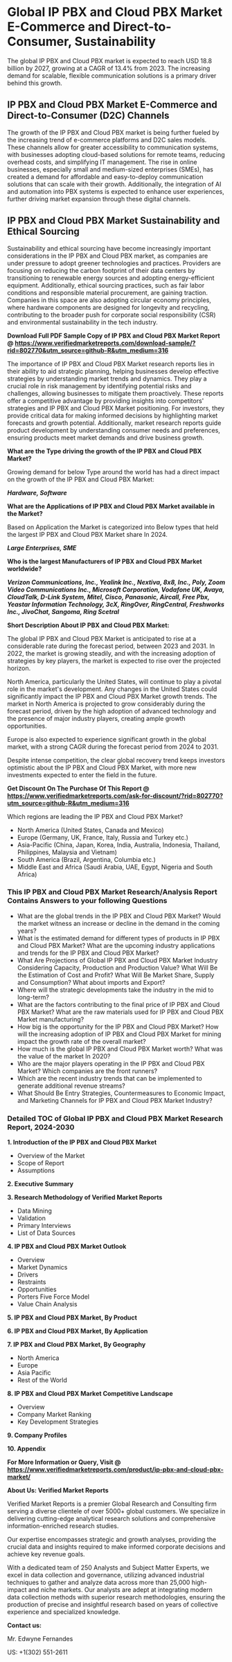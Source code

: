 <h1>Global IP PBX and Cloud PBX Market E-Commerce and Direct-to-Consumer, Sustainability</h1><p class=""><p>The global IP PBX and Cloud PBX market is expected to reach USD 18.8 billion by 2027, growing at a CAGR of 13.4% from 2023. The increasing demand for scalable, flexible communication solutions is a primary driver behind this growth.</p><h2>IP PBX and Cloud PBX Market E-Commerce and Direct-to-Consumer (D2C) Channels</h2><p>The growth of the IP PBX and Cloud PBX market is being further fueled by the increasing trend of e-commerce platforms and D2C sales models. These channels allow for greater accessibility to communication systems, with businesses adopting cloud-based solutions for remote teams, reducing overhead costs, and simplifying IT management. The rise in online businesses, especially small and medium-sized enterprises (SMEs), has created a demand for affordable and easy-to-deploy communication solutions that can scale with their growth. Additionally, the integration of AI and automation into PBX systems is expected to enhance user experiences, further driving market expansion through these digital channels.</p><h2>IP PBX and Cloud PBX Market Sustainability and Ethical Sourcing</h2><p>Sustainability and ethical sourcing have become increasingly important considerations in the IP PBX and Cloud PBX market, as companies are under pressure to adopt greener technologies and practices. Providers are focusing on reducing the carbon footprint of their data centers by transitioning to renewable energy sources and adopting energy-efficient equipment. Additionally, ethical sourcing practices, such as fair labor conditions and responsible material procurement, are gaining traction. Companies in this space are also adopting circular economy principles, where hardware components are designed for longevity and recycling, contributing to the broader push for corporate social responsibility (CSR) and environmental sustainability in the tech industry.</p></p><p class=""><strong>Download Full PDF Sample Copy of IP PBX and Cloud PBX Market Report @ <a href="https://www.verifiedmarketreports.com/download-sample/?rid=802770&utm_source=github-R&utm_medium=316" target="_blank">https://www.verifiedmarketreports.com/download-sample/?rid=802770&utm_source=github-R&utm_medium=316</a></strong></p><p>The importance of&nbsp;IP PBX and Cloud PBX Market research reports lies in their ability to aid strategic planning, helping businesses develop effective strategies by understanding market trends and dynamics. They play a crucial role in risk management by identifying potential risks and challenges, allowing businesses to mitigate them proactively. These reports offer a competitive advantage by providing insights into competitors' strategies and IP PBX and Cloud PBX Market positioning. For investors, they provide critical data for making informed decisions by highlighting market forecasts and growth potential. Additionally, market research reports guide product development by understanding consumer needs and preferences, ensuring products meet market demands and drive business growth.</p><p><strong>What are the&nbsp;Type driving the growth of the IP PBX and Cloud PBX Market?</strong></p><p id="" class="">Growing demand for below Type around the world has had a direct impact on the growth of the IP PBX and Cloud PBX Market:</p><p class=""><em><strong>Hardware, Software</strong></em></p><p class=""><strong>What are the&nbsp;Applications&nbsp;of IP PBX and Cloud PBX Market available in the Market?</strong></p><p id="" class="">Based on Application the Market is categorized into Below types that held the largest IP PBX and Cloud PBX Market share In 2024.</p><p class=""><em><strong>Large Enterprises, SME</strong></em></p><p class=""><strong>Who is the largest Manufacturers of IP PBX and Cloud PBX Market worldwide?</strong></p><p><em><strong>Verizon Communications, Inc., Yealink Inc., Nextiva, 8x8, Inc., Poly, Zoom Video Communications Inc., Microsoft Corporation, Vodafone UK, Avaya, CloudTalk, D-Link System, Mitel, Cisco, Panasonic, Aircall, Free Pbx, Yeastar Information Technology, 3cX, RingOver, RingCentral, Freshworks Inc., JivoChat, Sangoma, Ring Scetral</strong></em></p><p id="" class=""><strong>Short Description About IP PBX and Cloud PBX Market:</strong></p><p>The global IP PBX and Cloud PBX Market is anticipated to rise at a considerable rate during the forecast period, between 2023 and 2031. In 2022, the market is growing steadily, and with the increasing adoption of strategies by key players, the market is expected to rise over the projected horizon.</p><p>North America, particularly the United States, will continue to play a pivotal role in the market's development. Any changes in the United States could significantly impact the IP PBX and Cloud PBX Market growth trends. The market in North America is projected to grow considerably during the forecast period, driven by the high adoption of advanced technology and the presence of major industry players, creating ample growth opportunities.</p><p>Europe is also expected to experience significant growth in the global market, with a strong CAGR during the forecast period from 2024 to 2031.</p><p>Despite intense competition, the clear global recovery trend keeps investors optimistic about the IP PBX and Cloud PBX Market, with more new investments expected to enter the field in the future.</p><p id="" class=""><strong>Get Discount On The Purchase Of This Report @ <a href="https://www.verifiedmarketreports.com/ask-for-discount/?rid=802770?utm_source=github-R&utm_medium=316" target="_blank">https://www.verifiedmarketreports.com/ask-for-discount/?rid=802770?utm_source=github-R&utm_medium=316</a></strong></p><p class="">Which regions are leading the IP PBX and Cloud PBX Market?</p><ul><li>North America (United States, Canada and Mexico)</li><li>Europe (Germany, UK, France, Italy, Russia and Turkey etc.)</li><li>Asia-Pacific (China, Japan, Korea, India, Australia, Indonesia, Thailand, Philippines, Malaysia and Vietnam)</li><li>South America (Brazil, Argentina, Columbia etc.)</li><li>Middle East and Africa (Saudi Arabia, UAE, Egypt, Nigeria and South Africa)</li></ul><h3 id="" class="">This IP PBX and Cloud PBX Market Research/Analysis Report Contains Answers to your following Questions</h3><ul><li>What are the global trends in the IP PBX and Cloud PBX Market? Would the market witness an increase or decline in the demand in the coming years?</li><li>What is the estimated demand for different types of products in IP PBX and Cloud PBX Market? What are the upcoming industry applications and trends for the IP PBX and Cloud PBX Market?</li><li>What Are Projections of Global IP PBX and Cloud PBX Market Industry Considering Capacity, Production and Production Value? What Will Be the Estimation of Cost and Profit? What Will Be Market Share, Supply and Consumption? What about imports and Export?</li><li>Where will the strategic developments take the industry in the mid to long-term?</li><li>What are the factors contributing to the final price of IP PBX and Cloud PBX Market? What are the raw materials used for IP PBX and Cloud PBX Market manufacturing?</li><li>How big is the opportunity for the IP PBX and Cloud PBX Market? How will the increasing adoption of IP PBX and Cloud PBX Market for mining impact the growth rate of the overall market?</li><li>How much is the global IP PBX and Cloud PBX Market worth? What was the value of the market In 2020?</li><li>Who are the major players operating in the IP PBX and Cloud PBX Market? Which companies are the front runners?</li><li>Which are the recent industry trends that can be implemented to generate additional revenue streams?</li><li>What Should Be Entry Strategies, Countermeasures to Economic Impact, and Marketing Channels for IP PBX and Cloud PBX Market Industry?</li></ul><h3 id="" class="">Detailed TOC of Global IP PBX and Cloud PBX Market Research Report, 2024-2030</h3><p id="" class=""><strong>1. Introduction of the IP PBX and Cloud PBX Market</strong></p><ul><li>Overview of the Market</li><li>Scope of Report</li><li>Assumptions</li></ul><p id="" class=""><strong>2. Executive Summary</strong></p><p id="" class=""><strong>3. Research Methodology of Verified Market Reports</strong></p><ul><li>Data Mining</li><li>Validation</li><li>Primary Interviews</li><li>List of Data Sources</li></ul><p id="" class=""><strong>4. IP PBX and Cloud PBX Market Outlook</strong></p><ul><li>Overview</li><li>Market Dynamics</li><li>Drivers</li><li>Restraints</li><li>Opportunities</li><li>Porters Five Force Model</li><li>Value Chain Analysis</li></ul><p id="" class=""><strong>5. IP PBX and Cloud PBX Market, By Product</strong></p><p id="" class=""><strong>6. IP PBX and Cloud PBX Market, By Application</strong></p><p id="" class=""><strong>7. IP PBX and Cloud PBX Market, By Geography</strong></p><ul><li>North America</li><li>Europe</li><li>Asia Pacific</li><li>Rest of the World</li></ul><p id="" class=""><strong>8. IP PBX and Cloud PBX Market Competitive Landscape</strong></p><ul><li>Overview</li><li>Company Market Ranking</li><li>Key Development Strategies</li></ul><p id="" class=""><strong>9. Company Profiles</strong></p><p id="" class=""><strong>10. Appendix</strong></p><p id="" class=""><strong>For More Information or Query, Visit @ <a href="https://www.verifiedmarketreports.com/product/ip-pbx-and-cloud-pbx-market/" target="_blank">https://www.verifiedmarketreports.com/product/ip-pbx-and-cloud-pbx-market/</a></strong></p><p id="" class=""><strong>About Us: Verified Market Reports</strong></p><p id="" class="">Verified Market Reports is a premier Global Research and Consulting firm serving a diverse clientele of over 5000+ global customers. We specialize in delivering cutting-edge analytical research solutions and comprehensive information-enriched research studies.</p><p id="" class="">Our expertise encompasses strategic and growth analyses, providing the crucial data and insights required to make informed corporate decisions and achieve key revenue goals.</p><p id="" class="">With a dedicated team of 250 Analysts and Subject Matter Experts, we excel in data collection and governance, utilizing advanced industrial techniques to gather and analyze data across more than 25,000 high-impact and niche markets. Our analysts are adept at integrating modern data collection methods with superior research methodologies, ensuring the production of precise and insightful research based on years of collective experience and specialized knowledge.</p><p id="" class=""><strong>Contact us:</strong></p><p id="" class="">Mr. Edwyne Fernandes</p><p id="" class="">US: +1(302) 551-2611</p>